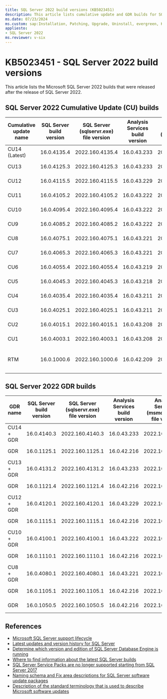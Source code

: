 ```yaml
---
title: SQL Server 2022 build versions (KB5023451)
description: This article lists cumulative update and GDR builds for SQL Server 2022.
ms.date: 07/23/2024
ms.custom: sap:Installation, Patching, Upgrade, Uninstall, evergreen, KB5023451
appliesto:
- SQL Server 2022
ms.reviewer: v-six
---
```

# KB5023451 - SQL Server 2022 build versions

This article lists the Microsoft SQL Server 2022 builds that were released after the release of SQL Server 2022.

## SQL Server 2022 Cumulative Update (CU) builds

| Cumulative update name | SQL Server build version | SQL Server (sqlservr.exe) file version | Analysis Services build version | Analysis Services (msmdsrv.exe) file version | Knowledge Base number | Release date |
|---------------|-------------|-----------------|-------------|-----------------|------------------------------------|--------------------|
| CU14 (Latest) | 16.0.4135.4 | 2022.160.4135.4 | 16.0.43.233 | 2022.160.43.233 | [KB5038325](cumulativeupdate14.md) | July 23, 2024      |
| CU13          | 16.0.4125.3 | 2022.160.4125.3 | 16.0.43.233 | 2022.160.43.233 | [KB5036432](cumulativeupdate13.md) | May 16, 2024       |
| CU12          | 16.0.4115.5 | 2022.160.4115.5 | 16.0.43.229 | 2022.160.43.229 | [KB5033663](cumulativeupdate12.md) | March 14, 2024     |
| CU11          | 16.0.4105.2 | 2022.160.4105.2 | 16.0.43.222 | 2022.160.43.222 | [KB5032679](cumulativeupdate11.md) | January 11, 2024   |
| CU10          | 16.0.4095.4 | 2022.160.4095.4 | 16.0.43.222 | 2022.160.43.222 | [KB5031778](cumulativeupdate10.md) | November 16, 2023  |
| CU9           | 16.0.4085.2 | 2022.160.4085.2 | 16.0.43.222 | 2022.160.43.222 | [KB5030731](cumulativeupdate9.md)  | October 12, 2023   |
| CU8           | 16.0.4075.1 | 2022.160.4075.1 | 16.0.43.221 | 2022.160.43.221 | [KB5029666](cumulativeupdate8.md)  | September 14, 2023 |
| CU7           | 16.0.4065.3 | 2022.160.4065.3 | 16.0.43.221 | 2022.160.43.221 | [KB5028743](cumulativeupdate7.md)  | August 10, 2023    |
| CU6           | 16.0.4055.4 | 2022.160.4055.4 | 16.0.43.219 | 2022.160.43.219 | [KB5027505](cumulativeupdate6.md)  | July 13, 2023      |
| CU5           | 16.0.4045.3 | 2022.160.4045.3 | 16.0.43.218 | 2022.160.43.218 | [KB5026806](cumulativeupdate5.md)  | June 15, 2023      |
| CU4           | 16.0.4035.4 | 2022.160.4035.4 | 16.0.43.211 | 2022.160.43.211 | [KB5026717](cumulativeupdate4.md)  | May 11, 2023       |
| CU3           | 16.0.4025.1 | 2022.160.4025.1 | 16.0.43.211 | 2022.160.43.211 | [KB5024396](cumulativeupdate3.md)  | April 13, 2023     |
| CU2           | 16.0.4015.1 | 2022.160.4015.1 | 16.0.43.208 | 2022.160.43.208 | [KB5023127](cumulativeupdate2.md)  | March 15, 2023     |
| CU1           | 16.0.4003.1 | 2022.160.4003.1 | 16.0.43.208 | 2022.160.43.208 | [KB5022375](cumulativeupdate1.md)  | February 16, 2023  |
| RTM | 16.0.1000.6 | 2022.160.1000.6 | 16.0.42.209 | 2022.160.42.209 | [SQL Server 2022 release notes](/sql/sql-server/sql-server-2022-release-notes) | November 16, 2022 |

## SQL Server 2022 GDR builds

| GDR name | SQL Server build version | SQL Server (sqlservr.exe) file version | Analysis Services build version | Analysis Services (msmdsrv.exe) file version | Knowledge Base number | Release date |
|------------|-------------|-----------------|-------------|-----------------|---------------------------------------------------------|-------------------|
| CU14 + GDR  | 16.0.4140.3 | 2022.160.4140.3 | 16.0.43.233 | 2022.160.43.233 | [KB5042578](https://support.microsoft.com/help/5042578) | September 10, 2024  |
| GDR         | 16.0.1125.1 | 2022.160.1125.1 | 16.0.42.216 | 2022.160.42.216 | [KB5042211](https://support.microsoft.com/help/5042211) | September 10, 2024  |
| CU13 + GDR  | 16.0.4131.2 | 2022.160.4131.2 | 16.0.43.233 | 2022.160.43.233 | [KB5040939](https://support.microsoft.com/help/5040939) | July 09, 2024  |
| GDR         | 16.0.1121.4 | 2022.160.1121.4 | 16.0.42.216 | 2022.160.42.216 | [KB5040936](https://support.microsoft.com/help/5040936) | July 09, 2024  |
| CU12 + GDR  | 16.0.4120.1 | 2022.160.4120.1 | 16.0.43.229 | 2022.160.43.229 | [KB5036343](https://support.microsoft.com/help/5036343) | April 09, 2024  |
| GDR         | 16.0.1115.1 | 2022.160.1115.1 | 16.0.42.216 | 2022.160.42.216 | [KB5035432](https://support.microsoft.com/help/5035432) | April 09, 2024  |
| CU10 + GDR  | 16.0.4100.1 | 2022.160.4100.1 | 16.0.43.222 | 2022.160.43.222 | [KB5033592](https://support.microsoft.com/help/5033592) | January 09, 2024  |
| GDR        | 16.0.1110.1 | 2022.160.1110.1 | 16.0.42.216 | 2022.160.42.216 | [KB5032968](https://support.microsoft.com/help/5032968) | January 09, 2024  |
| CU8 + GDR  | 16.0.4080.1 | 2022.160.4080.1 | 16.0.43.221 | 2022.160.43.221 | [KB5029503](https://support.microsoft.com/help/5029503) | October 10, 2023  |
| GDR        | 16.0.1105.1 | 2022.160.1105.1 | 16.0.42.216 | 2022.160.42.216 | [KB5029379](https://support.microsoft.com/help/5029379) | October 10, 2023  |
| GDR        | 16.0.1050.5 | 2022.160.1050.5 | 16.0.42.216 | 2022.160.42.216 | [KB5021522](https://support.microsoft.com/help/5021522) | February 14, 2023 |

## References

- [Microsoft SQL Server support lifecycle](https://support.microsoft.com/lifecycle/)
- [Latest updates and version history for SQL Server](../download-and-install-latest-updates.md)
- [Determine which version and edition of SQL Server Database Engine is running](../find-my-sql-version.md)
- [Where to find information about the latest SQL Server builds](https://support.microsoft.com/help/957826)
- [SQL Server Service Packs are no longer supported starting from SQL Server 2017](https://support.microsoft.com/help/4041553)
- [Naming schema and Fix area descriptions for SQL Server software update packages](../../database-engine/install/windows/naming-schema-and-fix-area.md)
- [Description of the standard terminology that is used to describe Microsoft software updates](../../../windows-client/deployment/standard-terminology-software-updates.md)

